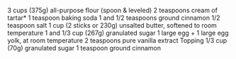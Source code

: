 3 cups (375g) all-purpose flour (spoon & leveled)
2 teaspoons cream of tartar*
1 teaspoon baking soda
1 and 1/2 teaspoons ground cinnamon
1/2 teaspoon salt
1 cup (2 sticks or 230g) unsalted butter, softened to room temperature
1 and 1/3 cup (267g) granulated sugar
1 large egg + 1 large egg yolk, at room temperature
2 teaspoons pure vanilla extract
Topping
1/3 cup (70g) granulated sugar
1 teaspoon ground cinnamon
